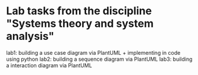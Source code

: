 # Lab tasks from the discipline "Systems theory and system analysis"
lab1: building a use case diagram via PlantUML + implementing in code using python
lab2: building a sequence diagram via PlantUML
lab3: building a interaction diagram via PlantUML
